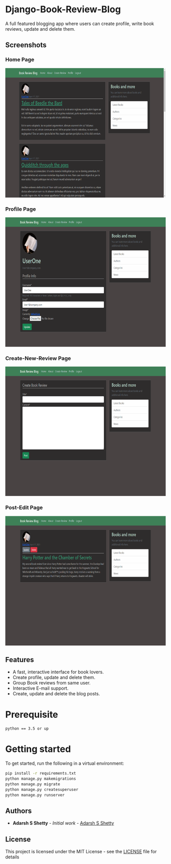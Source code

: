 # Django-Book-Review-Blog

A full featured blogging app where users can create profile, write book reviews, update and delete them.

## Screenshots

### Home Page
<img src="misc/1.png" title="Book Review Blog" alt="Book Review Blog" width="720" height="405" >

### Profile Page
<img src="misc/2.png" title="Book Review Blog" alt="Book Review Blog" width="720" height="405" >

### Create-New-Review Page
<img src="misc/3.png" title="Book Review Blog" alt="Book Review Blog" width="720" height="405">

### Post-Edit Page
<img src="misc/4.png" title="Book Review Blog" alt="Book Review Blog" width="720" height="405" >

## Features

* A fast, interactive interface for book lovers.
* Create profile, update and delete them.
* Group Book reviews from same user.
* Interactive E-mail support.
* Create, update and delete the blog posts. 

# Prerequisite

```bash
python == 3.5 or up
```

# Getting started

To get started, run the following in a virtual environment:

``` bash
pip install -r requirements.txt
python manage.py makemigrations
python manage.py migrate
python manage.py createsuperuser
python manage.py runserver
```
## Authors

* **Adarsh S Shetty** - *Initial work* - [Adarsh S Shetty](https://github.com/shettyadarsh/)


## License

This project is licensed under the MIT License - see the [LICENSE](LICENSE) file for details
